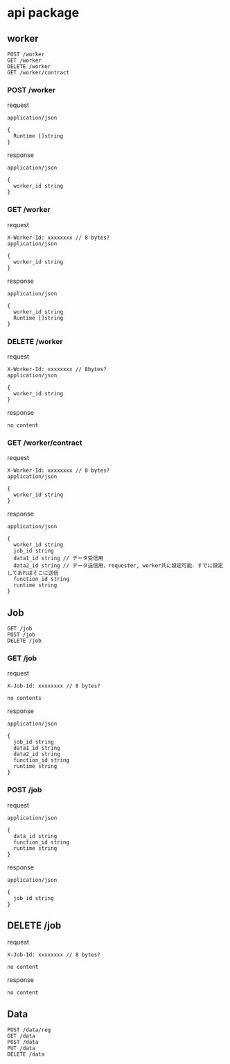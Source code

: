 # api package

## worker

```
POST /worker
GET /worker
DELETE /worker
GET /worker/contract
```

### POST /worker

request

```
application/json

{
  Runtime []string
}
```

response

```
application/json

{
  worker_id string
}
```

### GET /worker

request

```
X-Worker-Id: xxxxxxxx // 8 bytes?
application/json

{
  worker_id string
}

```

response

```
application/json

{
  worker_id string
  Runtime []string
}
```

### DELETE /worker

request

```
X-Worker-Id: xxxxxxxx // 8bytes?
application/json

{
  worker_id string
}
```

response

```
no content
```

### GET /worker/contract

request

```
X-Worker-Id: xxxxxxxx // 8 bytes?
application/json

{
  worker_id string
}
```

response

```
application/json

{
  worker_id string
  job_id string
  data1_id string // データ受信用
  data2_id string // データ送信用，requester, worker共に設定可能．すでに設定してあればそこに送信
  function_id string
  runtime string
}
```

## Job

```
GET /job
POST /job
DELETE /job
```

### GET /job

request

```
X-Job-Id: xxxxxxxx // 8 bytes?

no contents
```

response

```
application/json

{
  job_id string
  data1_id string
  data2_id string
  function_id string
  runtime string
}
```

### POST /job

request

```
application/json

{
  data_id string
  function_id string
  runtime string
}
```

response

```
application/json

{
  job_id string
}
```

## DELETE /job

request

```
X-Job-Id: xxxxxxxx // 8 bytes?

no content
```

response

```
no content
```

## Data

```
POST /data/reg
GET /data
POST /data
PUT /data
DELETE /data
```
